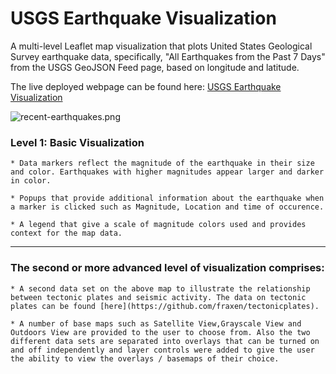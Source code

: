# USGS Earthquake Visualization

A multi-level Leaflet map visualization that plots United States Geological Survey earthquake data, specifically, "All Earthquakes from the Past 7 Days" from the USGS GeoJSON Feed page, based on longitude and latitude.

The live deployed webpage can be found here: [USGS Earthquake Visualization](https://zenacar.github.io/USGS-Earthquake-Visualization/)

![recent-earthquakes.png](images/recent-earthquakes.png)

### Level 1: Basic Visualization


	* Data markers reflect the magnitude of the earthquake in their size and color. Earthquakes with higher magnitudes appear larger and darker in color.

	* Popups that provide additional information about the earthquake when a marker is clicked such as Magnitude, Location and time of occurence.

	* A legend that give a scale of magnitude colors used and provides context for the map data.

- - -

### The second or more advanced level of visualization comprises:

	* A second data set on the above map to illustrate the relationship between tectonic plates and seismic activity. The data on tectonic plates can be found [here](https://github.com/fraxen/tectonicplates).

	* A number of base maps such as Satellite View,Grayscale View and Outdoors View are provided to the user to choose from. Also the two different data sets are separated into overlays that can be turned on and off independently and layer controls were added to give the user the ability to view the overlays / basemaps of their choice.




